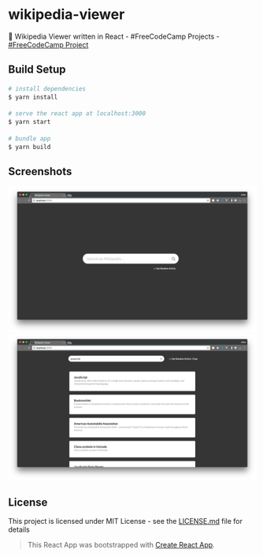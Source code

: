 # wikipedia-viewer

:microscope: Wikipedia Viewer written in React - #FreeCodeCamp Projects - [#FreeCodeCamp Project](https://github.com/lexmartinez/wikipedia-viewer/blob/master/CHALLENGE.md)

## Build Setup

``` bash
# install dependencies
$ yarn install

# serve the react app at localhost:3000
$ yarn start

# bundle app
$ yarn build

```

## Screenshots

![](https://github.com/lexmartinez/wikipedia-viewer/raw/master/screenshots/screenshot-1.png) 
![](https://github.com/lexmartinez/wikipedia-viewer/raw/master/screenshots/screenshot-2.png)

## License

This project is licensed under MIT License - see the [LICENSE.md](https://github.com/lexmartinez/wikipedia-viewer/blob/master/LICENSE.md) file for details

> This React App was bootstrapped with [Create React App](https://github.com/facebookincubator/create-react-app).
